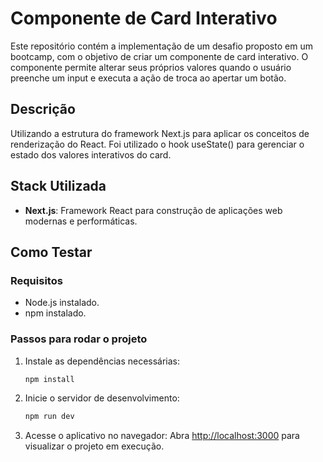 # Componente de Card Interativo

Este repositório contém a implementação de um desafio proposto em um bootcamp, com o objetivo de criar um componente de card interativo. O componente permite alterar seus próprios valores quando o usuário preenche um input e executa a ação de troca ao apertar um botão.

## Descrição

Utilizando a estrutura do framework Next.js para aplicar os conceitos de renderização do React. Foi utilizado o hook useState() para gerenciar o estado dos valores interativos do card.  

## Stack Utilizada
- **Next.js**: Framework React para construção de aplicações web modernas e performáticas.

## Como Testar

### Requisitos
- Node.js instalado.
- npm instalado.

### Passos para rodar o projeto
1. Instale as dependências necessárias:
   ```bash
   npm install
   ```

2. Inicie o servidor de desenvolvimento:
   ```bash
   npm run dev
   ```

3. Acesse o aplicativo no navegador:
   Abra [http://localhost:3000](http://localhost:3000) para visualizar o projeto em execução.
